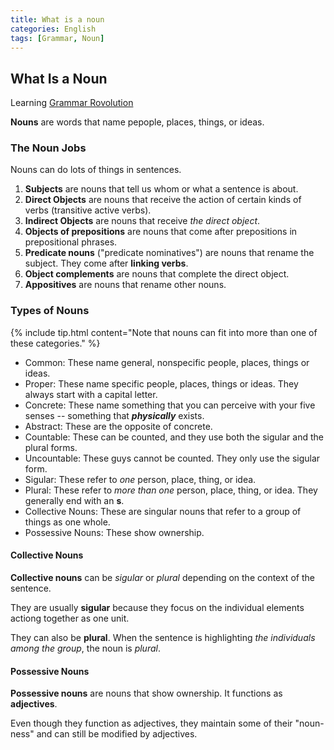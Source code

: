 ```yaml
---
title: What is a noun
categories: English
tags: [Grammar, Noun]
---
```


## What Is a Noun
Learning [Grammar Rovolution](https://www.english-grammar-revolution.com/what-is-a-noun.html)

**Nouns** are words that name pepople, places, things, or ideas.

### The Noun Jobs
Nouns can do lots of things in sentences.

1. **Subjects** are nouns that tell us whom or what a sentence is about.
2. **Direct Objects** are nouns that receive the action of certain kinds of
verbs (transitive active verbs).
3. **Indirect Objects** are nouns that receive *the direct object*.
4. **Objects of prepositions** are nouns that come after prepositions in
prepositional phrases.
5. **Predicate nouns** ("predicate nominatives") are nouns that rename the
subject. They come after **linking verbs**.
6. **Object complements** are nouns that complete the direct object.
7. **Appositives** are nouns that rename other nouns.

### Types of Nouns
{% include tip.html content="Note that nouns can fit into more than one of
these categories." %}

- Common: These name general, nonspecific people, places, things or ideas.
- Proper: These name specific people, places, things or ideas. They always start with a capital letter.
- Concrete: These name something that you can perceive with your five senses 
-- something that ***physically*** exists.
- Abstract: These are the opposite of concrete.
- Countable: These can be counted, and they use both the sigular and the plural
forms.
- Uncountable: These guys cannot be counted. They only use the sigular form.
- Sigular: These refer to *one* person, place, thing, or idea.
- Plural: These refer to *more than one* person, place, thing, or idea. They
generally end with an **s**.
- Collective Nouns: These are singular nouns that refer to a group of things as one whole.
- Possessive Nouns: These show ownership.

#### Collective Nouns
**Collective nouns** can be *sigular* or *plural* depending on the context of
the sentence.

They are usually **sigular** because they focus on the individual elements
actiong together as one unit.

They can also be **plural**. When the sentence is highlighting *the individuals
among the group*, the noun is *plural*.

#### Possessive Nouns
**Possessive nouns** are nouns that show ownership. It functions as **adjectives**.

Even though they function as adjectives, they maintain some of their "noun-ness" and can still be modified by adjectives.
